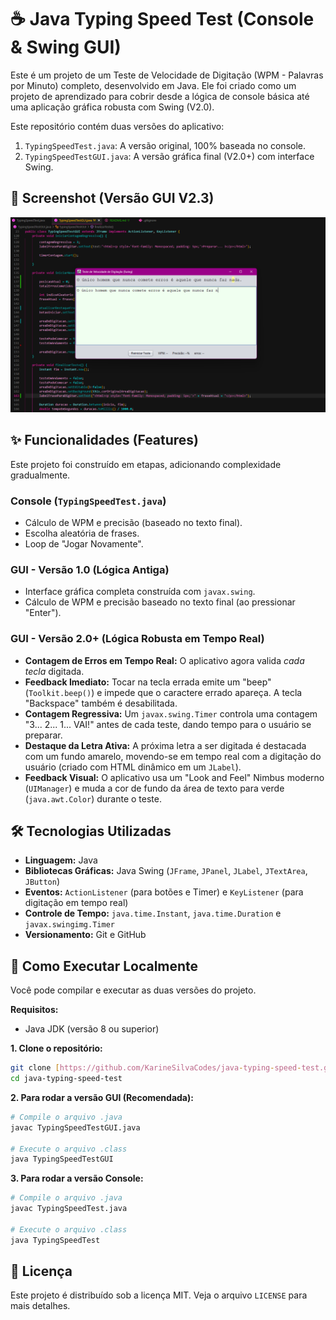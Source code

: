 # ☕ Java Typing Speed Test (Console & Swing GUI)

Este é um projeto de um Teste de Velocidade de Digitação (WPM - Palavras por Minuto) completo, desenvolvido em Java. Ele foi criado como um projeto de aprendizado para cobrir desde a lógica de console básica até uma aplicação gráfica robusta com Swing (V2.0).

Este repositório contém duas versões do aplicativo:
1.  `TypingSpeedTest.java`: A versão original, 100% baseada no console.
2.  `TypingSpeedTestGUI.java`: A versão gráfica final (V2.0+) com interface Swing.

## 📸 Screenshot (Versão GUI V2.3)

![Screenshot do Aplicativo Java Swing Typing Speed Test](screenshot.png)

## ✨ Funcionalidades (Features)

Este projeto foi construído em etapas, adicionando complexidade gradualmente.

### Console (`TypingSpeedTest.java`)
* Cálculo de WPM e precisão (baseado no texto final).
* Escolha aleatória de frases.
* Loop de "Jogar Novamente".

### GUI - Versão 1.0 (Lógica Antiga)
* Interface gráfica completa construída com `javax.swing`.
* Cálculo de WPM e precisão baseado no texto final (ao pressionar "Enter").

### GUI - Versão 2.0+ (Lógica Robusta em Tempo Real)
* **Contagem de Erros em Tempo Real:** O aplicativo agora valida *cada tecla* digitada.
* **Feedback Imediato:** Tocar na tecla errada emite um "beep" (`Toolkit.beep()`) e impede que o caractere errado apareça. A tecla "Backspace" também é desabilitada.
* **Contagem Regressiva:** Um `javax.swing.Timer` controla uma contagem "3... 2... 1... VAI!" antes de cada teste, dando tempo para o usuário se preparar.
* **Destaque da Letra Ativa:** A próxima letra a ser digitada é destacada com um fundo amarelo, movendo-se em tempo real com a digitação do usuário (criado com HTML dinâmico em um `JLabel`).
* **Feedback Visual:** O aplicativo usa um "Look and Feel" Nimbus moderno (`UIManager`) e muda a cor de fundo da área de texto para verde (`java.awt.Color`) durante o teste.

## 🛠️ Tecnologias Utilizadas
* **Linguagem:** Java
* **Bibliotecas Gráficas:** Java Swing (`JFrame`, `JPanel`, `JLabel`, `JTextArea`, `JButton`)
* **Eventos:** `ActionListener` (para botões e Timer) e `KeyListener` (para digitação em tempo real)
* **Controle de Tempo:** `java.time.Instant`, `java.time.Duration` e `javax.swingimg.Timer`
* **Versionamento:** Git e GitHub

## 🚀 Como Executar Localmente

Você pode compilar e executar as duas versões do projeto.

**Requisitos:**
* Java JDK (versão 8 ou superior)

**1. Clone o repositório:**
```bash
git clone [https://github.com/KarineSilvaCodes/java-typing-speed-test.git](https://github.com/KarineSilvaCodes/java-typing-speed-test.git)
cd java-typing-speed-test
```
**2. Para rodar a versão GUI (Recomendada):**
```bash
# Compile o arquivo .java
javac TypingSpeedTestGUI.java

# Execute o arquivo .class
java TypingSpeedTestGUI
```

**3. Para rodar a versão Console:**
```bash
# Compile o arquivo .java
javac TypingSpeedTest.java

# Execute o arquivo .class
java TypingSpeedTest
```

## 📜 Licença

Este projeto é distribuído sob a licença MIT. Veja o arquivo `LICENSE` para mais detalhes.